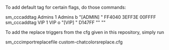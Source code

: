 To add default tag for certain flags, do those commands:

sm_cccaddtag Admins 1 Admins b "[ADMIN] " FF4040 3EFF3E 00FFFF
sm_cccaddtag VIP 1 VIP o "[VIP] " D147FF "" ""

To add the replace triggers from the cfg given in this repository, simply run

sm_cccimportreplacefile custom-chatcolorsreplace.cfg
